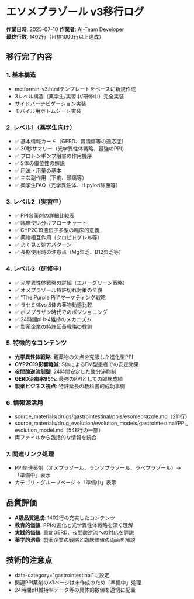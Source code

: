 # エソメプラゾール v3移行ログ

**作業日時**: 2025-07-10
**作業者**: AI-Team Developer  
**最終行数**: 1402行（目標1000行以上達成）

## 移行完了内容

### 1. 基本構造
- metformin-v3.htmlテンプレートをベースに新規作成
- 3レベル構造（薬学生/実習中/研修中）完全実装
- サイドバーナビゲーション実装
- モバイル用ボトムシート実装

### 2. レベル1（薬学生向け）
- ✅ 基本情報カード（GERD、胃潰瘍等の適応症）
- ✅ 30秒サマリー（光学異性体戦略、最強のPPI）
- ✅ プロトンポンプ阻害の作用機序
- ✅ S体の優位性の解説
- ✅ 用法・用量の基本
- ✅ 主な副作用（下痢、頭痛等）
- ✅ 薬学生FAQ（光学異性体、H.pylori除菌等）

### 3. レベル2（実習中）
- ✅ PPI各薬剤の詳細比較表
- ✅ 臨床使い分けフローチャート
- ✅ CYP2C19遺伝子多型の臨床的意義
- ✅ 薬物相互作用（クロピドグレル等）
- ✅ よく見る処方パターン
- ✅ 長期使用時の注意点（Mg欠乏、B12欠乏等）

### 4. レベル3（研修中）
- ✅ 光学異性体戦略の詳細（エバーグリーン戦略）
- ✅ オメプラゾール特許切れ対策の全貌
- ✅ "The Purple Pill"マーケティング戦略
- ✅ ラセミ体vs S体の薬物動態比較
- ✅ ボノプラザン時代でのポジショニング
- ✅ 24時間pH>4維持のメカニズム
- ✅ 製薬企業の特許延長戦略の教訓

### 5. 特徴的なコンテンツ
- **光学異性体戦略**: 親薬物の欠点を克服した進化型PPI
- **CYP2C19影響軽減**: S体によるEM型患者での安定効果
- **夜間酸逆流制御**: 24時間安定した酸分泌抑制
- **GERD治癒率95%**: 最強のPPIとしての臨床成績
- **製薬ビジネス視点**: 特許延長の教科書的成功事例

### 6. 情報源活用
- source_materials/drugs/gastrointestinal/ppis/esomeprazole.md（211行）
- source_materials/drug_evolution/evolution_models/gastrointestinal/PPI_evolution_model.md（548行の一部）
- 両ファイルから包括的な情報を統合

### 7. 関連リンク処理
- PPI関連薬剤（オメプラゾール、ランソプラゾール、ラベプラゾール）→「準備中」表示
- カテゴリ・グループページ→「準備中」表示

## 品質評価
- **A級品質達成**: 1402行の充実したコンテンツ
- **教育的価値**: PPIの進化と光学異性体戦略を深く理解
- **実践的価値**: 重症GERD、夜間酸逆流への対応を詳説
- **薬学的洞察**: 製薬企業の戦略と臨床価値の両面を解説

## 技術的注意点
- data-category="gastrointestinal"に設定
- 関連PPI薬剤のv3ページは未作成のため「準備中」処理
- 24時間pH維持率データ等の具体的数値を適切に配置